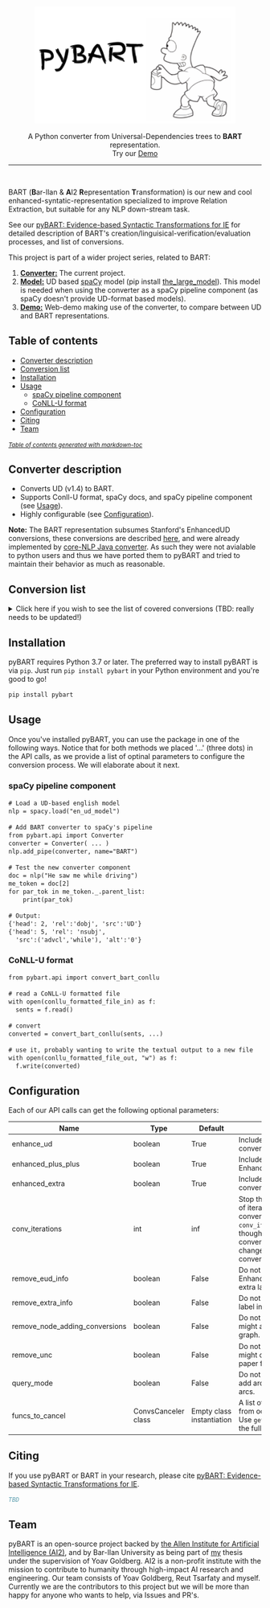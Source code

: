 <div align="center">
    <br>
    <img src="logo.png" width="400"/>
    <p>
   A Python converter from Universal-Dependencies trees to <b>BART</b> representation.<br>
        Try our <a href="http://nlp.biu.ac.il/~aryeht/eud/">Demo</a>
    </p>
    <hr/>
</div>
<br/>

BART (**B**ar-Ilan & **A**I2 **R**epresentation **T**ransformation) is our new and cool enhanced-syntatic-representation specialized to improve Relation Extraction, but suitable for any NLP down-stream task.

See our [pyBART: Evidence-based Syntactic Transformations for IE](TBD) for detailed description of BART's creation/linguisical-verification/evaluation processes, and list of conversions.

This project is part of a wider project series, related to BART:
1. [**Converter:**](#converter-description) The current project.
2. [**Model:**](https://github.com/allenai/ud_spacy_model) UD based [spaCy](https://spacy.io/) model (pip install [the_large_model](https://storage.googleapis.com/en_ud_model/en_ud_model_lg-1.1.0.tar.gz)). This model is needed when using the converter as a spaCy pipeline component (as spaCy doesn't provide UD-format based models).
3. [**Demo:**](http://nlp.biu.ac.il/~aryeht/eud/) Web-demo making use of the converter, to compare between UD and BART representations.

## Table of contents

- [Converter description](#converter-description)
- [Conversion list](#conversion-list)
- [Installation](#installation)
- [Usage](#usage)
  * [spaCy pipeline component](#spacy-pipeline-component)
  * [CoNLL-U format](#conll-u-format)
- [Configuration](#configuration)
- [Citing](#citing)
- [Team](#team)

<small><i><a href='http://ecotrust-canada.github.io/markdown-toc/'>Table of contents generated with markdown-toc</a></i></small>

## Converter description

 * Converts UD (v1.4) to BART. 
 * Supports Conll-U format, spaCy docs, and spaCy pipeline component (see [Usage](#usage)).
 * Highly configurable (see [Configuration](#configuration)).

**Note:** The BART representation subsumes Stanford's EnhancedUD conversions, these conversions are described [here](http://www.lrec-conf.org/proceedings/lrec2016/pdf/779_Paper.pdf), and were already implemented by [core-NLP Java converter](https://nlp.stanford.edu/software/stanford-dependencies.shtml). As such they were not avialable to python users and thus we have ported them to pyBART and tried to maintain their behavior as much as reasonable.

## Conversion list

<details><summary>Click here if you wish to see the list of covered conversions (TBD: really needs to be updated!)</summary>
<p>

<table>
    <tr>
        <td></td>
        <td>[paper](https://nlp.stanford.edu/pubs/schuster2016enhanced.pdf)   (or [here](http://www.lrec-conf.org/proceedings/lrec2016/pdf/779_Paper.pdf))</td>
        <td>[UD formal guidelines   (v2)](https://universaldependencies.org/u/overview/enhanced-syntax.html)</td>
        <td>coreNLP   code</td>
        <td>Converter</td>
        <td>notes</td>
    </tr>
    <tr>
        <td>nmod/acl/advcl   case info</td>
        <td>eUD</td>
        <td>eUD   (under 'obl' for v2)</td>
        <td>eUD</td>
        <td>eUD</td>
        <td>1.   Even though multi-word prepositions are processed only under eUD++, it is   still handled under eUD to add it in the case information.&lt;br&gt;2. Lowercased (and not lemmatized - important for MWP)</td>
    </tr>
    <tr>
        <td>Passive   agent</td>
        <td>-</td>
        <td>-</td>
        <td>eUD</td>
        <td>eUD</td>
        <td>Only   if the nmod both has a "by" son and has an 'auxpass' sibling, then   instead of nmod:by we fix to nmod:agent</td>
    </tr>
    <tr>
        <td>conj   case info</td>
        <td>eUD</td>
        <td>eUD</td>
        <td>eUD</td>
        <td>eUD</td>
        <td>1.   Adds the type of conjunction to all conjunct relations&lt;br&gt;2. Some multi-word coordination markers are collapsed to conj:and or   conj:negcc</td>
    </tr>
    <tr>
        <td>Process   Multi-word prepositions</td>
        <td>eUD++</td>
        <td>eUD   (?)</td>
        <td>eUD++</td>
        <td>eUD++</td>
        <td>Predetermined   lists of 2w and 3w preps.</td>
    </tr>
    <tr>
        <td>Demote   quantificational modifiers (A.K.A Partitives and light noun constructions)</td>
        <td>eUD++</td>
        <td>(see   [here](https://universaldependencies.org/u/overview/enhanced-syntax.html#additional-enhancements))</td>
        <td>eUD++</td>
        <td>eUD++</td>
        <td>Predetermined   list of the quantifier or light noun.</td>
    </tr>
    <tr>
        <td>Conjoined   prepositions and prepositional phrases</td>
        <td>eUD++</td>
        <td>-</td>
        <td>eUD++</td>
        <td>eUD++</td>
        <td></td>
    </tr>
    <tr>
        <td>Propagated   governors and dependents</td>
        <td>eUD   (A, B, C)</td>
        <td>eUD   (A, B, C, D)</td>
        <td>eUD   (A, B, C)</td>
        <td>eUD   (A, B, C)</td>
        <td>1.   This includes: (A) conjoined noun phrases, (B) conjoined adjectival phrases,   (C) subjects of conjoined verbs, and (D) objects of conjoined verbs.&lt;br&gt;2. Notice (D) is relevant to be added theoretically but was omitted for   practical uncertainty (see 4.2 at the paper).</td>
    </tr>
    <tr>
        <td>Subjects   of controlled verbs</td>
        <td>eUD</td>
        <td>eUD</td>
        <td>eUD</td>
        <td>eUD</td>
        <td>1.   Includes the special case of 'to' with no following verb ("he decided   not to").&lt;br&gt;2. Heuristic for choosing the propagated subject (according to coreNLP   docu): if the control verb has an object it is propagated as the subject of   the controlled verb, otherwise they use the subject of the control verb.</td>
    </tr>
    <tr>
        <td>Subjects   of controlled verbs - when 'to' marker is missing</td>
        <td>?</td>
        <td>?</td>
        <td>-</td>
        <td>extra</td>
        <td>1.   Example: "I started reading the book"&lt;br&gt;2. For some reason not included in the coreNLP code, unsure why</td>
    </tr>
    <tr>
        <td>Relative   pronouns</td>
        <td>eUD++</td>
        <td>eUD   (?)</td>
        <td>eUD++</td>
        <td>eUD++</td>
        <td></td>
    </tr>
    <tr>
        <td>Reduced   relative clause</td>
        <td>-</td>
        <td>eUD   (?)</td>
        <td>-</td>
        <td>extra</td>
        <td></td>
    </tr>
    <tr>
        <td>Subjects   of adverbial clauses</td>
        <td>-</td>
        <td>-</td>
        <td>-</td>
        <td>extra</td>
        <td>Heuristic   for choosing the propagated entity:&lt;br&gt;1. If the marker is "to", the object (if it is animated - but for   now we don’t enforce it) of the main clause is propagated as subject,   otherwise the subject of the main clause is propagated.&lt;br&gt;2. Else, if the marker is not one of "as/so/when/if" (this   includes no marker at all which is mostly equivalent to "while"   marker), both the subject and the object of the main clause are equivalent   options (unless no object found, then the subject is propagated).</td>
    </tr>
    <tr>
        <td>Noun-modifying   participles</td>
        <td>(see   [here](https://www.aclweb.org/anthology/W17-6507))</td>
        <td>-</td>
        <td>-</td>
        <td>extra</td>
        <td></td>
    </tr>
    <tr>
        <td>Correct   possible subject of Noun-modifying participles</td>
        <td>-</td>
        <td>-</td>
        <td>-</td>
        <td>extra</td>
        <td>1.   This is a correctness of the subject decision of the previous bullet.&lt;br&gt;2. If the noun being modified is an object/modifier of a verb with some   subject, then that subject might be the subject of the Noun-modifying   participle as well. (it is uncertain, and seems to be correct only for the   more abstract nouns, but that’s just a first impression).</td>
    </tr>
    <tr>
        <td>Propagated   modifiers (in conjunction constructions)</td>
        <td>-</td>
        <td>-</td>
        <td>-</td>
        <td>extra</td>
        <td>Heuristics and assumptions:&lt;br&gt;1. Modifiers that appear after both parts of the conjunction may (the ratio   should be researched) refer to both parts. Moreover, If the modifiers father   is not the immediate conjunction part, then all the conjunction parts between   the father and the modifier are (most probably) modified by the   modifier.&lt;br&gt;2. If the modifier father is the immediate conjunction part, we propagate   the modifier backward only if the new father, doesn't have any modifiers sons   (this is to restrict a bit the amount of false-positives).&lt;br&gt;3. We don’t propagate modifier forwardly (that is, if the conjunct part   appears after the modifier, we assume they don’t refer).&lt;br&gt;4. Should be tested for cost/effectiveness as it may bring many   false-positives.</td>
    </tr>
    <tr>
        <td>Locative   and temporal adverbial modifier propagation (indexicals)</td>
        <td>-</td>
        <td>-</td>
        <td>-</td>
        <td>extra</td>
        <td>1.   Rational: If a locative or temporal adverbial modifier is stretched away from   the verb through a subject/object/modifier(nmod) it should be applied as well   to the verb itself.&lt;br&gt;2. Example: "He was running around, in these woods here".</td>
    </tr>
    <tr>
        <td>Subject   propagation of 'dep'</td>
        <td>-</td>
        <td>-</td>
        <td>-</td>
        <td>extra</td>
        <td>Rational:   'dep' is already problematic, as the parser didn't know what relation to   assign it.     In case the secondary clause doesn't have a subject, most probably it   should come from the main clause. It is probably an advcl/conj/parataxis/or   so that was missing some marker/cc/punctuation/etc.</td>
    </tr>
    <tr>
        <td>Apposition   propagation</td>
        <td>(see   [here](https://arxiv.org/pdf/1603.01648.pdf))</td>
        <td>-</td>
        <td>-</td>
        <td>extra</td>
        <td></td>
    </tr>
    <tr>
        <td>nmod propagation through subj/obj/nmod</td>
        <td>-</td>
        <td>-</td>
        <td>-</td>
        <td>extra</td>
        <td>For now we propagate only modifiers cased by 'like' or 'such_as' prepositions (As they imply reflexivity), and we copy their heads' relation (that is, obj for obj subj for subj and nmod for nmod with its corresponding case).</td>
    </tr>
    <tr>
        <td>possessive</td>
        <td>-</td>
        <td>-</td>
        <td>-</td>
        <td>extra</td>
        <td>Share possessive modifiers through conjunctions (e.g. My father and mother went home -&gt; My father and (my) mother...</td>
    </tr>
    <tr>
        <td>Expanding multi word prepositions</td>
        <td>-</td>
        <td>-</td>
        <td>-</td>
        <td>extra</td>
        <td>Add an nmod relation when advmod+nmod is observed while concatinating the advmod and preposition to be the new modifiers preposition (this expands the closed set of eUD's 'Process Multi-word preposition').</td>
    </tr>
    <tr>
        <td>Active-passive   alteration</td>
        <td>(see   [here](https://www.aclweb.org/anthology/W17-6507))</td>
        <td>-</td>
        <td>-</td>
        <td>extra</td>
        <td>Invert subject and object of passive construction (while keeping the old ones).</td>
    </tr>
    <tr>
        <td>Copula   alteration</td>
        <td>-</td>
        <td>-</td>
        <td>-</td>
        <td>extra</td>
        <td>Add   a verb placeholder, reconstruct the tree as if the verb was there.</td>
    </tr>
    <tr>
        <td>Hyphen   alteration</td>
        <td>-</td>
        <td>-</td>
        <td>-</td>
        <td>extra</td>
        <td>Add subject and modifier relations to the verb in the middle of an noun-verb adjectival modifing another noun (e.g. a Miami-based company).</td>
    </tr>
</table>
</p>
</details>

## Installation

pyBART requires Python 3.7 or later. The preferred way to install pyBART is via `pip`. Just run `pip install pybart` in your Python environment and you're good to go!

   ```bash
   pip install pybart
   ```

## Usage

Once you've installed pyBART, you can use the package in one of the following ways.
Notice that for both methods we placed '...' (three dots) in the API calls, as we provide a list of optinal parameters to configure the conversion process. We will elaborate about it next.

### spaCy pipeline component

```
# Load a UD-based english model
nlp = spacy.load("en_ud_model")

# Add BART converter to spaCy's pipeline
from pybart.api import Converter
converter = Converter( ... )
nlp.add_pipe(converter, name="BART")

# Test the new converter component
doc = nlp("He saw me while driving")
me_token = doc[2]
for par_tok in me_token._.parent_list:
    print(par_tok)

# Output:
{'head': 2, 'rel':'dobj', 'src':'UD'}
{'head': 5, 'rel': 'nsubj',
  'src':('advcl','while'), 'alt':'0'}
```

### CoNLL-U format

```
from pybart.api import convert_bart_conllu

# read a CoNLL-U formatted file
with open(conllu_formatted_file_in) as f:
  sents = f.read()

# convert
converted = convert_bart_conllu(sents, ...)

# use it, probably wanting to write the textual output to a new file
with open(conllu_formatted_file_out, "w") as f:
  f.write(converted)
```

## Configuration

Each of our API calls can get the following optional parameters:

[//]: # (<style>.tablelines table, .tablelines td, .tablelines th {border: 1px solid black;}</style>)



| Name | Type | Default | Explanation |
|------|------|-------------|----|
| enhance_ud | boolean | True | Include Stanford's EnhancedUD conversions. |
| enhanced_plus_plus | boolean | True | Include Stanford's EnhancedUD++ conversions. |
| enhanced_extra | boolean | True | Include BART's unique conversions. |
| conv_iterations | int | inf | Stop the (defaultive) behaivor of iterating on the list of conversions after `conv_iterations` iterations, though before reaching convergance (that is, no change in graph when conversion-list is applied). |
| remove_eud_info | boolean | False | Do not include Stanford's EnhancedUD&EnhancedUD++'s extra label information. |
| remove_extra_info | boolean | False | Do not include BART's extra label information. |
| remove_node_adding_conversions | boolean | False | Do not include conversions that might add nodes to the given graph. |
| remove_unc | boolean | False | Do not include conversions that might contain `uncertainty` (see paper for detailed explanation). |
| query_mode | boolean | False | Do not include conversions that add arcs rather than reorder arcs. |
| funcs_to_cancel | ConvsCanceler class | Empty class instantiation | A list of conversions to prevent from occuring by their names. Use `get_conversion_names` for the full conversion name list |

[//]: # ({: .tablelines})

## Citing

If you use pyBART or BART in your research, please cite [pyBART: Evidence-based Syntactic Transformations for IE](TBD).

```bibtex
TBD
```

## Team

pyBART is an open-source project backed by [the Allen Institute for Artificial Intelligence (AI2)](https://allenai.org/), and by Bar-Ilan University as being part of [my](https://github.com/aryehgigi) thesis under the supervision of Yoav Goldberg.
AI2 is a non-profit institute with the mission to contribute to humanity through high-impact AI research and engineering.
Our team consists of Yoav Goldberg, Reut Tsarfaty and myself. Currently we are the contributors to this project but we will be more than happy for anyone who wants to help, via Issues and PR's.
